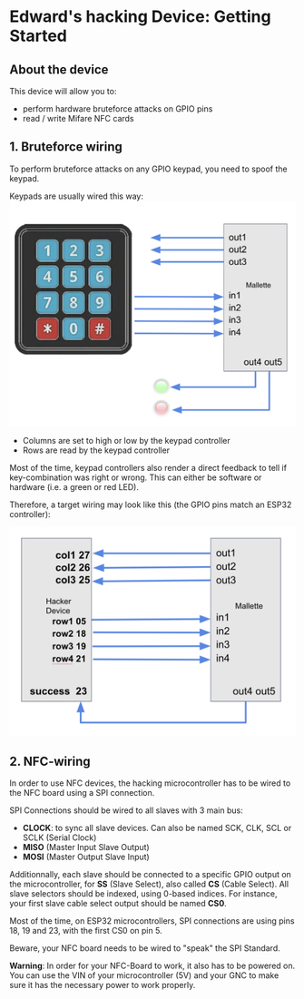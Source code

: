 # Edward's hacking Device: Getting Started

## About the device
This device will allow you to:
 - perform hardware bruteforce attacks on GPIO pins
 - read / write Mifare NFC cards

## 1. Bruteforce wiring
To perform bruteforce attacks on any GPIO keypad, you need to spoof the keypad.

Keypads are usually wired this way:  
![Keypad wiring](imgs/keypad-general-wiring.png)

 - Columns are set to high or low by the keypad controller
 - Rows are read by the keypad controller

Most of the time, keypad controllers also render a direct feedback to tell if key-combination was right or wrong.
This can either be software or hardware (i.e. a green or red LED).

Therefore, a target wiring may look like this (the GPIO pins match an ESP32 controller):

![Microcontroller wiring](imgs/microcontroller-to-keypad-wiring.png)

## 2. NFC-wiring
In order to use NFC devices, the hacking microcontroller has to be wired to the NFC board using a SPI connection.

SPI Connections should be wired to all slaves with 3 main bus:
 - **CLOCK**: to sync all slave devices. Can also be named SCK, CLK, SCL or SCLK (Serial Clock)
 - **MISO** (Master Input Slave Output)
 - **MOSI** (Master Output Slave Input)

Additionnally, each slave should be connected to a specific GPIO output on the microcontroller, for **SS** (Slave Select), also called **CS** (Cable Select).
All slave selectors should be indexed, using 0-based indices. For instance, your first slave cable select output should be named **CS0**.

Most of the time, on ESP32 microcontrollers, SPI connections are using pins 18, 19 and 23, with the first CS0 on pin 5.

Beware, your NFC board needs to be wired to "speak" the SPI Standard.

**Warning**: In order for your NFC-Board to work, it also has to be powered on. You can use the VIN of your microcontroller (5V) and your GNC to make sure it has the necessary power to work properly. 
